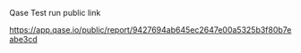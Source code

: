 Qase Test run public link

https://app.qase.io/public/report/9427694ab645ec2647e00a5325b3f80b7eabe3cd

